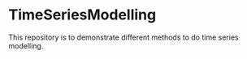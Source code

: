 # TimeSeriesModelling
This repository is to demonstrate different methods to do time series modelling.
